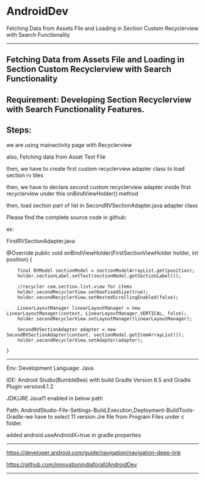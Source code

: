 # AndroidDev

Fetching Data from Assets File and Loading in Section Custom Recyclerview with Search Functionality

--------------------------------------------------------------------
Fetching Data from Assets File and Loading in Section Custom Recyclerview with Search Functionality
--------------------------------------------------------------------
Requirement:
Developing Section Recyclerview with Search Functionality Features.
----------------------------------------------------------------------------------------------------
Steps:
----------------------------------------------------------------------------------------------------
we are using mainactivity page with Recyclerview

also, Fetching data from Asset Text File

then, we have to create first custom recyclerview adapter class to load section rv tiles

then, we have to declare second custom recyclerview adapter inside first recyclerview under this onBindViewHolder() method

then, load section part of list in SecondRVSectionAdapter.java adapter class

Please find the complete source code in github:

ex:

FirstRVSectionAdapter.java

 @Override
    public void onBindViewHolder(FirstSectionViewHolder holder, int position) {
    
        final RVModel sectionModel = sectionModelArrayList.get(position);
        holder.sectionLabel.setText(sectionModel.getSectionLabel());

        //recycler com.section.list.view for items
        holder.secondRecyclerView.setHasFixedSize(true);
        holder.secondRecyclerView.setNestedScrollingEnabled(false);

        LinearLayoutManager linearLayoutManager = new LinearLayoutManager(context, LinearLayoutManager.VERTICAL, false);
        holder.secondRecyclerView.setLayoutManager(linearLayoutManager);

        SecondRVSectionAdapter adapter = new SecondRVSectionAdapter(context, sectionModel.getItemArrayList());
        holder.secondRecyclerView.setAdapter(adapter);

    }

----------------------------------------------------------------------------------------------------
Env:
Development Language: Java

IDE: Android Studio(BumbleBee) with build Gradle Version 6.5 and Gradle Plugin version4.1.2

JDK/JRE Java11 enabled in below path

Path: AndroidStudio-File-Settings-Build,Execution,Deployment-BuildTools-Gradle-we have to select 11 version Jre file from Program Files under c folder.

added android.useAndroidX=true in gradle.properties

--------------------------------------------------------------------

https://developer.android.com/guide/navigation/navigation-deep-link

https://github.com/innovationindiaforall/AndroidDev

----------------------------------------------------------------------------------------------------

